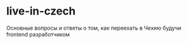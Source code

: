 # live-in-czech
Основные вопросы и ответы о том, как переехать в Чехию будучи frontend разработчиком
